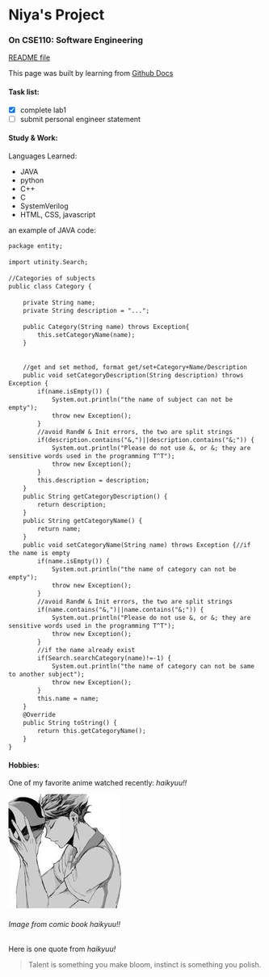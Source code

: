 # Niya's Project
### On CSE110: **Software Engineering**

[README file](README.md)

This page was built by learning from [Github Docs](https://docs.github.com/en/github/writing-on-github/getting-started-with-writing-and-formatting-on-github/basic-writing-and-formatting-syntax#section-links)

#### Task list:
- [x] complete lab1
- [ ] submit personal engineer statement

#### Study & Work:
Languages Learned:
- JAVA
- python
- C++
- C
- SystemVerilog
- HTML, CSS, javascript

an example of JAVA code:
```
package entity;

import utinity.Search;

//Categories of subjects
public class Category {

	private String name;
	private String description = "...";
	
	public Category(String name) throws Exception{
		this.setCategoryName(name);
	}
	
	
	//get and set method, format get/set+Category+Name/Description
	public void setCategoryDescription(String description) throws Exception {
		if(name.isEmpty()) {
			System.out.println("the name of subject can not be empty");
			throw new Exception();
		}
		//avoid RandW & Init errors, the two are split strings
		if(description.contains("&,")||description.contains("&;")) {
			System.out.println("Please do not use &, or &; they are sensitive words used in the programming T^T");
			throw new Exception();
		}
		this.description = description;
	}
	public String getCategoryDescription() {
		return description;
	}
	public String getCategoryName() {
		return name;
	}
	public void setCategoryName(String name) throws Exception {//if the name is empty
		if(name.isEmpty()) {
			System.out.println("the name of category can not be empty");
			throw new Exception();
		}
		//avoid RandW & Init errors, the two are split strings
		if(name.contains("&,")||name.contains("&;")) {
			System.out.println("Please do not use &, or &; they are sensitive words used in the programming T^T");
			throw new Exception();
		}
		//if the name already exist
		if(Search.searchCategory(name)!=-1) {
			System.out.println("the name of category can not be same to another subject");
			throw new Exception();
		}
		this.name = name;
	}
	@Override
	public String toString() {
		return this.getCategoryName();
	}
}
```

#### Hobbies:
One of my favorite anime watched recently: *haikyuu!!*

![Haikyuu Image](https://github.com/Doreen0Niya/CS110_Niya/blob/main/images.jfif)

###### Image from comic book *haikyuu!!*

Here is one quote from *haikyuu!*
>Talent is something you make bloom, instinct is something you polish.
